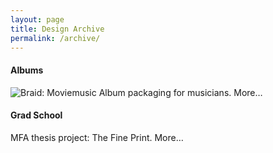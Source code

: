 ```yaml
---
layout: page
title: Design Archive
permalink: /archive/
---
```

#### Albums
![](../assets/images/braid.jpg "Braid: Moviemusic")
Album packaging for musicians. More…

#### Grad School
MFA thesis project: The Fine Print. More…
